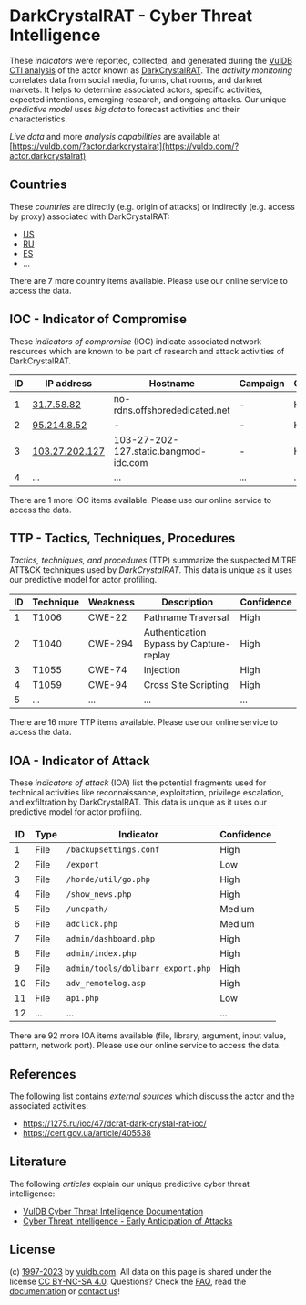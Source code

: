 # DarkCrystalRAT - Cyber Threat Intelligence

These _indicators_ were reported, collected, and generated during the [VulDB CTI analysis](https://vuldb.com/?kb.cti) of the actor known as [DarkCrystalRAT](https://vuldb.com/?actor.darkcrystalrat). The _activity monitoring_ correlates data from social media, forums, chat rooms, and darknet markets. It helps to determine associated actors, specific activities, expected intentions, emerging research, and ongoing attacks. Our unique _predictive model_ uses _big data_ to forecast activities and their characteristics.

_Live data_ and more _analysis capabilities_ are available at [https://vuldb.com/?actor.darkcrystalrat](https://vuldb.com/?actor.darkcrystalrat)

## Countries

These _countries_ are directly (e.g. origin of attacks) or indirectly (e.g. access by proxy) associated with DarkCrystalRAT:

* [US](https://vuldb.com/?country.us)
* [RU](https://vuldb.com/?country.ru)
* [ES](https://vuldb.com/?country.es)
* ...

There are 7 more country items available. Please use our online service to access the data.

## IOC - Indicator of Compromise

These _indicators of compromise_ (IOC) indicate associated network resources which are known to be part of research and attack activities of DarkCrystalRAT.

ID | IP address | Hostname | Campaign | Confidence
-- | ---------- | -------- | -------- | ----------
1 | [31.7.58.82](https://vuldb.com/?ip.31.7.58.82) | no-rdns.offshorededicated.net | - | High
2 | [95.214.8.52](https://vuldb.com/?ip.95.214.8.52) | - | - | High
3 | [103.27.202.127](https://vuldb.com/?ip.103.27.202.127) | 103-27-202-127.static.bangmod-idc.com | - | High
4 | ... | ... | ... | ...

There are 1 more IOC items available. Please use our online service to access the data.

## TTP - Tactics, Techniques, Procedures

_Tactics, techniques, and procedures_ (TTP) summarize the suspected MITRE ATT&CK techniques used by _DarkCrystalRAT_. This data is unique as it uses our predictive model for actor profiling.

ID | Technique | Weakness | Description | Confidence
-- | --------- | -------- | ----------- | ----------
1 | T1006 | CWE-22 | Pathname Traversal | High
2 | T1040 | CWE-294 | Authentication Bypass by Capture-replay | High
3 | T1055 | CWE-74 | Injection | High
4 | T1059 | CWE-94 | Cross Site Scripting | High
5 | ... | ... | ... | ...

There are 16 more TTP items available. Please use our online service to access the data.

## IOA - Indicator of Attack

These _indicators of attack_ (IOA) list the potential fragments used for technical activities like reconnaissance, exploitation, privilege escalation, and exfiltration by DarkCrystalRAT. This data is unique as it uses our predictive model for actor profiling.

ID | Type | Indicator | Confidence
-- | ---- | --------- | ----------
1 | File | `/backupsettings.conf` | High
2 | File | `/export` | Low
3 | File | `/horde/util/go.php` | High
4 | File | `/show_news.php` | High
5 | File | `/uncpath/` | Medium
6 | File | `adclick.php` | Medium
7 | File | `admin/dashboard.php` | High
8 | File | `admin/index.php` | High
9 | File | `admin/tools/dolibarr_export.php` | High
10 | File | `adv_remotelog.asp` | High
11 | File | `api.php` | Low
12 | ... | ... | ...

There are 92 more IOA items available (file, library, argument, input value, pattern, network port). Please use our online service to access the data.

## References

The following list contains _external sources_ which discuss the actor and the associated activities:

* https://1275.ru/ioc/47/dcrat-dark-crystal-rat-ioc/
* https://cert.gov.ua/article/405538

## Literature

The following _articles_ explain our unique predictive cyber threat intelligence:

* [VulDB Cyber Threat Intelligence Documentation](https://vuldb.com/?kb.cti)
* [Cyber Threat Intelligence - Early Anticipation of Attacks](https://www.scip.ch/en/?labs.20201022)

## License

(c) [1997-2023](https://vuldb.com/?kb.changelog) by [vuldb.com](https://vuldb.com/?kb.about). All data on this page is shared under the license [CC BY-NC-SA 4.0](https://creativecommons.org/licenses/by-nc-sa/4.0/). Questions? Check the [FAQ](https://vuldb.com/?kb.faq), read the [documentation](https://vuldb.com/?kb) or [contact us](https://vuldb.com/?contact)!
